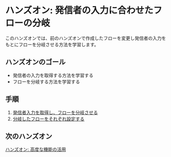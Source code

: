 # ハンズオン: 発信者の入力に合わせたフローの分岐

このハンズオンでは、前のハンズオンで作成したフローを変更し発信者の入力をもとにフローを分岐させる方法を学習します。

## ハンズオンのゴール
- 発信者の入力を取得する方法を学習する
- フローを分岐する方法を学習する

## 手順
1. [発信者入力を取得し、フローを分岐させる](01-Gather-Split-Flow.md)
2. [分岐したフローをそれぞれ設定する](02-Setting-Wdigets.md)

## 次のハンズオン

[ハンズオン: 高度な機能の活用](/docs/03-Studio-Advanced-Features/00-Overview.md)